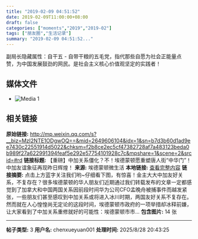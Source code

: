 ```yaml
---
title: "2019-02-09 04:51:52"
date: 2019-02-09T11:00:00+08:00
draft: false
categories: ["moments","2019","2019-02"]
tags: ["朋友圈","生活记录"]
summary: "2019-02-09 04:51:52..."
---
```


副局长隐藏属性：自干五 - 自带干粮的五毛党，指代那些自愿为社会正能量点赞，为中国发展鼓劲的网民。是社会主义核心价值观坚定的实践者！

## 媒体文件

- ![Media 1](/Moments/photos/2019-02-09/201902090451520.jpg)

## 相关链接

**原始链接:** http://mp.weixin.qq.com/s?__biz=MzI2NTE1ODgwOQ==&mid=2649606104&idx=1&sn=b7d3b60d1ad9ee7430c22551914d5022&chksm=f2b8ce2ec5cf47382728af7a483123beda0b989f27a622991394feaf5e292e57754101928c7c&mpshare=1&scene=2&srcid=#rd
**链接标题:** 【重磅】中加关系僵化？不！埃德蒙顿愿重塑唐人街“中华门”！中加友谊象征再现昨日辉煌！
**来源:** 埃德蒙顿微生活
**本地链接:** [查看完整内容](/link_content/2019/02/2019-02-09-1/link_content/)
**链接摘要:** 点击上方蓝字关注我们哟~仔细看下图，有惊喜！金主大大中加友好关系，不复存在？很多埃德蒙顿的华人朋友们近期通过我们转载发布的文章一定都感觉到了加拿大和中国两国关系因前段时间华为公司CFO孟晚舟被捕事件而越发紧张，一些朋友们甚至感叹到中加关系或将进入冰川时期，两国友好关系不复存在。然而就在人心惶惶尚无定论的这段时间，埃德蒙顿市政府的一项举措却冰释前嫌，让大家看到了中加关系重修就好的可能性：埃德蒙顿市市...
**包含图片:** 14 张

---

**帖子类型:** 3
**用户名:** chenxueyuan001
**处理时间:** 2025/8/28 20:43:25